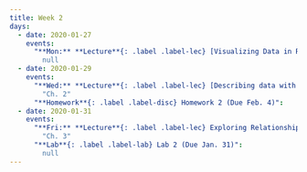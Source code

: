 ```yaml
---
title: Week 2
days:
  - date: 2020-01-27
    events:
      "**Mon:** **Lecture**{: .label .label-lec} [Visualizing Data in R and RStudio (ggplot2)](https://ph142-ucb.github.io/sp20/src/lec/l03-visualizing-data.pdf) [(webcast)](https://www.youtube.com/watch?v=tOnIlD7kem8) [(code)](https://r.datahub.berkeley.edu/hub/user-redirect/git-pull?repo=https%3A%2F%2Fgithub.com%2Fnnpok%2Fph142-sp20&urlpath=rstudio%2F)":
        null
  - date: 2020-01-29
    events:
      "**Wed:** **Lecture**{: .label .label-lec} [Describing data with numbers](https://ph142-ucb.github.io/sp20/src/lec/l04-describing-data-with-numbers.pdf) (webcast) [(code)](https://r.datahub.berkeley.edu/hub/user-redirect/git-pull?repo=https%3A%2F%2Fgithub.com%2Fnnpok%2Fph142-sp20&urlpath=rstudio%2F)": 
        "Ch. 2"
      "**Homework**{: .label .label-disc} Homework 2 (Due Feb. 4)":
  - date: 2020-01-31
    events:
      "**Fri:** **Lecture**{: .label .label-lec} Exploring Relationships Between Two Variables (webcast) (code)":
        "Ch. 3"
      "**Lab**{: .label .label-lab} Lab 2 (Due Jan. 31)":
        null
---
```



